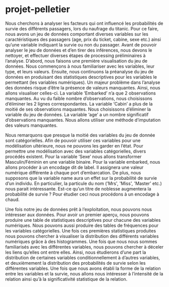 # projet-pelletier

Nous cherchons à analyser les facteurs qui ont influencé les probabilités de survie des différents passagers, lors du naufrage du titanic. Pour ce faire, nous avons un jeu de données comportant diverses variables sur les caractéristiques des passagers (age, prix du ticket, cabine, sexe etc.) ainsi qu’une variable indiquant la survie ou non du passager.
Avant de pouvoir analyser le jeu de données et d’en tirer des inférences, nous devons le nettoyer, et effectuer diverses étapes de processing préliminaires à l’analyse.
D’abord, nous faisons une première visualisation du jeu de données. Nous commençons à nous familiariser avec les variables, leur type, et leurs valeurs.
Ensuite, nous continuons la préanalyse du jeu de données en produisant des statistiques descriptives pour les variables le permettant (les variables numériques).
Un majeur problème dans l’analyse des données risque d’être la présence de valeurs manquantes. Ainsi, nous allons visualiser celles-ci. 
La variable ‘Embarked’ n’a que 2 observations manquantes. Au vu du faible nombre d’observations, nous choisissons d’éliminer les 2 lignes correspondantes. 
La variable ‘Cabin’ a plus de la moitié de ses observations maquantes. Nous choisissons d’éliminer la variable du jeu de données.
La variable ‘age’ a un nombre significatif d’observations manquantes. Nous allons utiliser une méthode d’imputation des valeurs manquantes.

Nous remarquons que presque la moitié des variables du jeu de donnée sont catégorielles. Afin de pouvoir utiliser ces variables pour une modélisation ultérieure, nous ne pouvons les garder en l’état. 
Pour permettre une modélisation avec des variables catégorielles, divers procédés existent. Pour la variable ‘Sexe’ nous allons transformer Masculin/Féminin en une variable binaire.
Pour la variable embarked, nous allons procéder à un encodage dit de label. Il assignera une valeur numérique différente à chaque port d’embarcation.
De plus, nous supposons que la variable name aura un effet sur la probabilité de survie d’un individu. En particulier, la particule du nom ('Mrs', 'Miss', 'Master' etc.)  nous parait intéressante. Est-ce qu’un titre de noblesse augmentera la probabilité de survie ? Pour étudier ceci nous procédons à un encodage à chaud.
 


Une fois notre jeu de données prêt à l’exploitation, nous pouvons nous intéresser aux données.
Pour avoir un premier aperçu, nous pouvons produire une table de statistiques descriptives pour chacune des variables numériques.
Nous pouvons aussi produire des tables de fréquences pour les variables catégorielles. 
Une fois ces premières statistiques produites nous pouvons chercher à visualiser la distribution des différents variables numériques grâce à des histogrammes.
Une fois que nous nous sommes familiarisés avec les différentes variables, nous pouvons chercher à déceler les liens qu’elles ont entre elles. Ainsi, nous étudierons d’une part la distribution de certaines variables conditionnellement à d’autres variables, et deuxièmement la distribution des probabilités de survie selon les différentes variables. 
Une fois que nous avons établi la forme de la relation entre les variables et la survie, nous allons nous intéresser à l’intensité de la relation ainsi qu’à la significativité statistique de la relation. 
